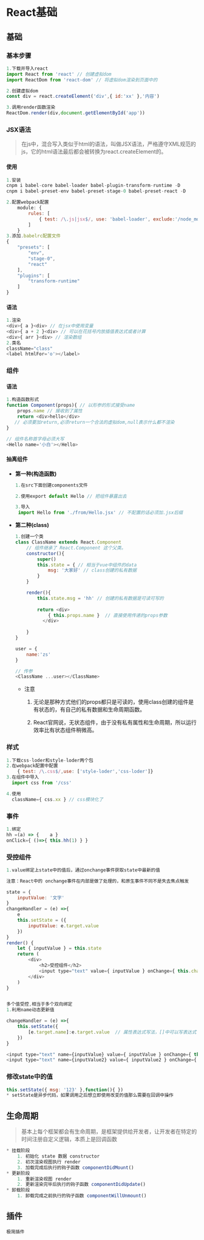 # React基础

## 基础

### 基本步骤

```js
1.下载并导入react
import React from 'react' // 创建虚拟dom
import ReactDom from 'react-dom' // 将虚拟dom渲染到页面中的

2.创建虚拟dom
const div = react.createElement('div',{ id:'xx' },'内容')

3.调用render函数渲染
ReactDom.render(div,document.getElementById('app'))
```

### JSX语法

> 在js中，混合写入类似于html的语法，叫做JSX语法，严格遵守XML规范的js，它的html语法最后都会被转换为react.createElement的。

#### 使用

```js
1.安装
cnpm i babel-core babel-loader babel-plugin-transform-runtime -D
cnpm i babel-preset-env babel-preset-stage-0 babel-preset-react -D

2.配置webpack配置
    module: {
        rules: [
            { test: /\.js|jsx$/, use: 'babel-loader', exclude:'/node_modules/' }
        ]
    }
3.添加.babelrc配置文件
{
    "presets": [
        "env",
        "stage-0",
        "react"
    ],
    "plugins": [
        "transform-runtime"
    ]
}
```

#### 语法

```js
1.渲染
<div>{ a }<div> // 在jsx中使用变量
<div>{ a + 2 }<div> // 可以在花括号内放插值表达式或者计算
<div>{ arr }<div> // 渲染数组
2.类名
className="class"
<label htmlFor='o'></label>
```

### 组件

#### 语法

```js
1.构造函数形式
function Component(props){ // 以形参的形式接受name
    props.name // 接收到了属性
    return <div>hello</div> 
   // 必须要加return,必须return一个合法的虚拟dom,null表示什么都不渲染
}

// 组件名称首字母必须大写
<Hello name='小白'></Hello>
```

#### 抽离组件

+ **第一种(构造函数)**

  ```js
  1.在src下面创建components文件
  
  2.使用export default Hello // 把组件暴露出去
  
  3.导入
   import Hello from './from/Hello.jsx' // 不配置的话必须加.jsx后缀
  ```

+ **第二种(class)**

  ```js
  1.创建一个类
  class ClassName extends React.Component
      // 组件继承了 React.Component 这个父类。
      constructor(){
          super()
          this.state = { // 相当于vue中组件的data
              msg: '大家好' // class创建的私有数据
          }
      }
  
      render(){
          this.state.msg = 'hh' // 创建的私有数据是可读可写的
          
          return <div>
              { this.props.name }  // 直接使用传递的props参数  
            </div>
          
      }
  }
  
  user = {
      name:'zs'
  }
  
  // 传参
  <ClassName ...user></ClassName>
  ```

  + 注意
    1. 无论是那种方式他们的props都只是可读的，使用class创建的组件是有状态的，有自己的私有数据和生命周期函数。
    
    2. React官网说，无状态组件，由于没有私有属性和生命周期，所以运行效率比有状态组件稍微高。
    

### 样式

```js
1.下载css-loder和style-loder两个包
2.在webpack配置中配置
	{ test: /\.css$/,use: ['style-loder','css-loder']}
3.在组件中导入
  import css from '/css'

4.使用
  className={ css.xx } // css模块化了
```



### 事件

```js
1.绑定
hh =(a) => {	a }
onClick={ ()=>{ this.hh(1) } }

```

### 受控组件

```js
1.value绑定上state中的值后，通过onchange事件获取state中最新的值

注意：React中的 onchange事件在内部是做了处理的，和原生事件不同不是失去焦点触发

state = {
    inputValue: '文字'
}
changeHandler = (e) =>{
    e
    this.setState = ({
        inputValue: e.target.value
    })
}
render() {
    let { inputValue } = this.state
    return (
    	<div>
        	<h2>受控组件</h2>
        	<input type="text" value={ inputValue } onChange={ this.changeHandler } />
        </div>
    )
}


多个值受控,相当于多个双向绑定
1.利用name动态更新值

changeHandler = (e) =>{
    this.setState({
        [e.target.name]:e.target.value  // 属性表达式写法，[]中可以写表达式
    })
}

<input type="text" name={inputValue} value={ inputValue } onChange={ this.changeHandler } />
<input type="text" name={inputValue2} value={ inputValue2 } onChange={ this.changeHandler } />
```



### 修改state中的值

```js
this.setState({ msg: '123' },function(){ })
* setState是异步代码，如果调用之后想立即使用改变的值那么需要在回调中操作
```



 ## 生命周期

> 基本上每个框架都会有生命周期，是框架提供给开发者，让开发者在特定的时间注册自定义逻辑，本质上是回调函数

```js
* 挂载阶段
	1. 初始化 state 数据 constructor
    2. 初次渲染视图执行 render
    3. 加载完成后执行的钩子函数 componentDidMount()
* 更新阶段
	1. 重新渲染视图 render
    2. 更新渲染完毕后执行的钩子函数 componentDidUpdate() 
* 卸载阶段
	1. 卸载完成之前执行的钩子函数 componentWillUnmount()
```





## 插件

```
极简插件
```

